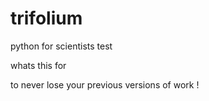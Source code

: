 trifolium
=========

python for scientists test



whats this for


to never lose your previous versions of work !
